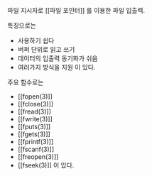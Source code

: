 파일 지시자로 [[파일 포인터]] 를 이용한 파일 입출력.

특징으로는
* 사용하기 쉽다
* 버퍼 단위로 읽고 쓰기
* 데이터의 입출력 동기화가 쉬움
* 여러가지 방식을 지원
이 있다.


주요 함수로는
* [[fopen(3)]]
* [[fclose(3)]]
* [[fread(3)]]
* [[fwrite(3)]]
* [[fputs(3)]]
* [[fgets(3)]]
* [[fprintf(3)]]
* [[fscanf(3)]]
* [[freopen(3)]]
* [[fseek(3)]]
이 있다.